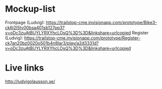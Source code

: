 # Mockup-list
Frontpage (Ludvig): https://trailstop-cme.invisionapp.com/prototype/Bike3-ck6j2l5ty00bsa401sb127pp3?v=oDc3zuAtBUYLYRXYhcLOsQ%3D%3D&linkshare=urlcopied
Register (Ludvig): https://trailstop-cme.invisionapp.com/prototype/Register-ck7an20bz0020o501b4n8lar3/play/a2d3331d?v=oDc3zuAtBUYLYRXYhcLOsQ%3D%3D&linkshare=urlcopied

# Live links
http://ludvigolausson.se/
